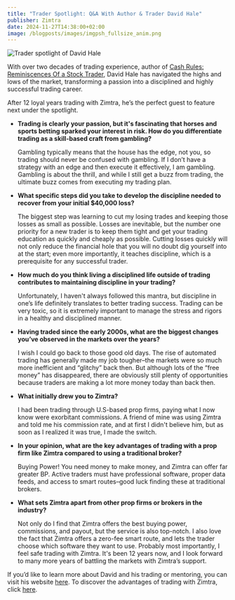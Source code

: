 ```yaml
---
title: "Trader Spotlight: Q&A With Author & Trader David Hale"
publisher: Zimtra
date: 2024-11-27T14:38:00+02:00
image: /blogposts/images/imgpsh_fullsize_anim.png
---
```

![Trader spotlight of David Hale ](/blogposts/images/imgpsh_fullsize_anim.png "David Hale, Author and Zimtra Trader")

With over two decades of trading experience, author of [Cash Rules: Reminiscences Of a Stock Trader](https://www.david-hale.com/book), David Hale has navigated the highs and lows of the market, transforming a passion into a disciplined and highly successful trading career. 

After 12 loyal years trading with Zimtra, he’s the perfect guest to feature next under the spotlight.

* **Trading is clearly your passion, but it's fascinating that horses and sports betting sparked your interest in risk. How do you differentiate trading as a skill-based craft from gambling?**

  Gambling typically means that the house has the edge, not you, so trading should never be confused with gambling. If I don’t have a strategy with an edge and then execute it effectively, I am gambling. Gambling is about the thrill, and while I still get a buzz from trading, the ultimate buzz comes from executing my trading plan.
* **What specific steps did you take to develop the discipline needed to recover from your initial $40,000 loss?**

  The biggest step was learning to cut my losing trades and keeping those losses as small as possible. Losses are inevitable, but the number one priority for a new trader is to keep them tight and get your trading education as quickly and cheaply as possible. Cutting losses quickly will not only reduce the financial hole that you will no doubt dig yourself into at the start; even more importantly, it teaches discipline, which is a prerequisite for any successful trader.
* **How much do you think living a disciplined life outside of trading contributes to maintaining discipline in your trading?**

  Unfortunately, I haven't always followed this mantra, but discipline in one’s life definitely translates to better trading success. Trading can be very toxic, so it is extremely important to manage the stress and rigors in a healthy and disciplined manner.
* **Having traded since the early 2000s, what are the biggest changes you’ve observed in the markets over the years?**

  I wish I could go back to those good old days. The rise of automated trading has generally made my job tougher–the markets were so much more inefficient and “glitchy” back then. But although lots of the “free money” has disappeared, there are obviously still plenty of opportunities because traders are making a lot more money today than back then.
* **What initially drew you to Zimtra?**

  I had been trading through U.S-based prop firms, paying what I now know were exorbitant commissions. A friend of mine was using Zimtra and told me his commission rate, and at first I didn't believe him, but as soon as I realized it was true, I made the switch.
* **In your opinion, what are the key advantages of trading with a prop firm like Zimtra compared to using a traditional broker?**

  Buying Power! You need money to make money, and Zimtra can offer far greater BP. Active traders must have professional software, proper data feeds, and access to smart routes–good luck finding these at traditional brokers.
* **What sets Zimtra apart from other prop firms or brokers in the industry?**

  Not only do I find that Zimtra offers the best buying power, commissions, and payout, but the service is also top-notch. I also love the fact that Zimtra offers a zero-fee smart route, and lets the trader choose which software they want to use. Probably most importantly, I feel safe trading with Zimtra. It's been 12 years now, and I look forward to many more years of battling the markets with Zimtra’s support.

If you’d like to learn more about David and his trading or mentoring, you can visit his website [here](https://www.david-hale.com/). To discover the advantages of trading with Zimtra, click [here](https://zimtra.com/).

